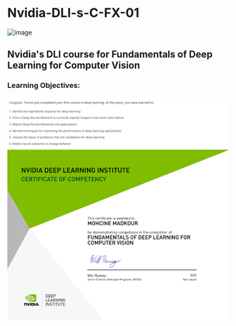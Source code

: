 # Nvidia-DLI-s-C-FX-01
![image](https://user-images.githubusercontent.com/12884292/42420933-ee53e8aa-82ea-11e8-92f1-f9d3232aeda0.png)
## Nvidia's DLI course for Fundamentals of Deep Learning for Computer Vision
### Learning Objectives:
![image](./Accomplishment.png)
![image](./certifcation.png)

